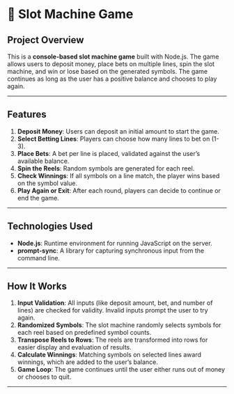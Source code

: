 # 🎰 Slot Machine Game

## Project Overview
This is a **console-based slot machine game** built with Node.js. The game allows users to deposit money, place bets on multiple lines, spin the slot machine, and win or lose based on the generated symbols. The game continues as long as the user has a positive balance and chooses to play again.

---

## Features
1. **Deposit Money**: Users can deposit an initial amount to start the game.
2. **Select Betting Lines**: Players can choose how many lines to bet on (1-3).
3. **Place Bets**: A bet per line is placed, validated against the user’s available balance.
4. **Spin the Reels**: Random symbols are generated for each reel.
5. **Check Winnings**: If all symbols on a line match, the player wins based on the symbol value.
6. **Play Again or Exit**: After each round, players can decide to continue or end the game.

---

## Technologies Used
- **Node.js**: Runtime environment for running JavaScript on the server.
- **prompt-sync**: A library for capturing synchronous input from the command line.

---

## How It Works
1. **Input Validation**: All inputs (like deposit amount, bet, and number of lines) are checked for validity. Invalid inputs prompt the user to try again.
2. **Randomized Symbols**: The slot machine randomly selects symbols for each reel based on predefined symbol counts.
3. **Transpose Reels to Rows**: The reels are transformed into rows for easier display and evaluation of results.
4. **Calculate Winnings**: Matching symbols on selected lines award winnings, which are added to the user’s balance.
5. **Game Loop**: The game continues until the user either runs out of money or chooses to quit.

---
